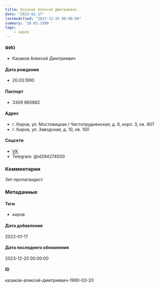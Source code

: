 ```yaml
---
title: Казаков Алексей Дмитриевич
date: "2022-01-17"
lastmodified: "2023-12-25 00:00:00"
summary: '20.03.1990 '
tags: 
    - киров
---
```

<!--# pp1-->
<!--## Фигурант-->
<!--### Личные данные-->
#### ФИО
- Казаков Алексей Дмитриевич
#### Дата рождения
- 20.03.1990
#### Паспорт
- 3309 980882
#### Адрес
- г. Киров, ул. Мостовицкая / Чистопрудненская, д. 6, корп. 3, кв. 407
- г. Киров, ул. Заводская, д. 10, кв. 100
#### Соцсети
- [VK](https://vk.com/id294274000)
- Telegram: @id294274000
### Комментарии
Зет-пропагандист
### Метаданные
#### Теги
- киров
#### Дата добавления
2022-01-17
#### Дата последнего обновления
2023-12-25 00:00:00
#### ID
казаков-алексей-дмитриевич-1990-03-20
<!--## END;-->
